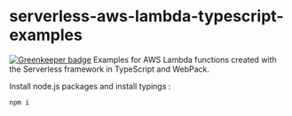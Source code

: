 # serverless-aws-lambda-typescript-examples

[![Greenkeeper badge](https://badges.greenkeeper.io/StefH/serverless-aws-lambda-typescript-examples.svg)](https://greenkeeper.io/)
Examples for AWS Lambda functions created with the Serverless framework in TypeScript and WebPack.

Install node.js packages and install typings :
```bash
npm i
```
